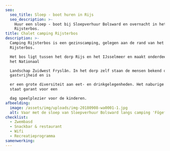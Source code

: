```yaml
---
seo:
  seo_title: Sloep - boot huren in Rijs
  seo_description: >-
    Huur een sloep - boot bij Sloepverhuur Bolsward en overnacht in het
    Rijsterbos.
title: Chalet camping Rijsterbos
description: >-
  Camping Rijsterbos is een gezinscamping, gelegen aan de rand van het
  Rijsterbos.

  Het bos ligt tussen het dorp Rijs en het IJsselmeer en maakt onderdeel uit van
  het Nationaal

  Landschap Zuidwest Fryslân. In het dorp zelf staan de mensen bekend om hun
  gastvrijheid en is

  er een grote diversiteit aan eet- en drinkgelegenheden. Het naburige speelpark
  staat garant voor een

  dag speelplezier voor de kinderen.
afbeelding:
  image: /assets/img/uploads/img-20180908-wa0001-1.jpg
  alt: Vaar met de sloep van Sloepverhuur Bolsward langs camping 'Fûgefrij'.
checklist:
  - Zwembasd
  - Snackbar & restaurant
  - Wifi
  - Recreatieprogramma
samenwerking:
---
```

